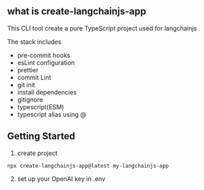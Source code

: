 

## what is create-langchainjs-app

This CLI tool create a pure TypeScript project used for langchainjs

The stack includes 
- pre-commit hooks
- esLint configuration
- prettier
- commit Lint 
- git init
- install dependencies
- gitignore
- typescript(ESM)
- typescript alias using @


## Getting Started

1. create project
```
npx create-langchainjs-app@latest my-langchainjs-app
```
2. set up your OpenAI key in .env
